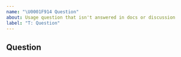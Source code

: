 ```yaml
---
name: "\U0001F914 Question"
about: Usage question that isn't answered in docs or discussion
label: "T: Question"
---
```


## Question

<!--
Thanks for using TiKV! Before asking a question, please take a look in the following places:

- Existing Stack Overflow [questions](https://stackoverflow.com/questions/tagged/tikv).
- Open and closed [GitHub issues](https://github.com/tikv/tikv/issues?utf8=%E2%9C%93&q=is%3Aissue)
- Our documentation:
  - [TiKV Readme](https://github.com/tikv/tikv)
  - [TiKV Documentation](https://tikv.org/docs/4.0/concepts/overview/)
  - [TiKV-Ctl Documentation](https://tikv.org/docs/4.0/reference/tools/tikv-ctl/)
  - [TiDB & TiKV Documentation](http://docs.pingcap.com/)

You might get a faster response in [Slack](https://join.slack.com/t/tikv-wg/shared_invite/enQtNTUyODE4ODU2MzI0LTgzZDQ3NzZlNDkzMGIyYjU1MTA0NzIwMjFjODFiZjA0YjFmYmQyOTZiNzNkNzg1N2U1MDdlZTIxNTU5NWNhNjk).
-->

